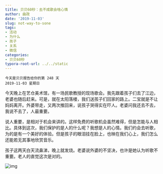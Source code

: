 ```yaml
---
title: 贝贝60秒：去不成歌会啥心情
author: 曲政
date: '2019-11-03'
slug: not-way-to-sone
tags:
- 活动
- 为什么
- 孩子
- 关系
- 微信
categories:
- 贝贝60秒
typora-root-url: ../../static
---
```


```
今天是贝贝报告给你的第 248 天
2019-11-03 星期日
```

今天晚上在艺仓美术馆，有一场民歌教授的现场歌会。我先跟着孩子们去了江边，老婆也随后赶来。可是，就在太阳落楼，我们送孩子们回家的路上。二宝就是不让妈妈离开。外婆带走，又两次推回来，说孩子哭得实在吓人。老婆问我还去不去，我说不去了，人最重要。

说人重要，是相对于机会来讲的。这样免费的听歌机会虽然难得，但是怎能与人相比。具体到这次，我们保护的是人的什么呢？我想是人的心情。我们约会去听歌，为的是有一个美好的体验。但是孩子的眼泪挂在脸上，也映在我们心上，我们怎么还能若无其事地欣赏音乐。

孩子这两天白天流鼻涕，晚上就发烧。老婆说外婆的不坚决，也许是她认为听歌不重要。老人的直觉这次是对的。

![img](/images/2019-11-03-%E8%B4%9D%E8%B4%9D60%E7%A7%92%EF%BC%9A%E5%8E%BB%E4%B8%8D%E6%88%90%E6%AD%8C%E4%BC%9A%E5%95%A5%E5%BF%83%E6%83%85/640-20200406142244905.jpeg)


